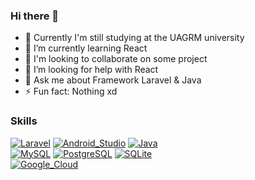 ### Hi there 👋

- 🔭 Currently I'm still studying at the UAGRM university
- 🌱 I’m currently learning React
- 👯 I'm looking to collaborate on some project
- 🤔 I’m looking for help with React
- 💬 Ask me about Framework Laravel & Java
- ⚡ Fun fact: Nothing xd

### Skills

[![Laravel](https://img.shields.io/badge/Framework_LARAVEL-EB4432?style=for-the-badge&logo=laravel&logoColor=white&labelColor=101010)]()
[![Android_Studio](https://img.shields.io/badge/Android_Studio_with_Java-3DDC84?style=for-the-badge&logo=android-studio&logoColor=white&labelColor=101010)]()
[![Java](https://img.shields.io/badge/Java_Desktop_with_Apache_NetBeans_IDE-3c7ec1?style=for-the-badge&logo=apachenetbeanside&logoColor=white&labelColor=101010)]()
</br>
[![MySQL](https://img.shields.io/badge/MySQL-f29111?style=for-the-badge&logo=mysql&logoColor=white&labelColor=101010)]()
[![PostgreSQL](https://img.shields.io/badge/PostgreSQL-336791?style=for-the-badge&logo=postgresql&logoColor=white&labelColor=101010)]()
[![SQLite](https://img.shields.io/badge/SQLite-78a498?style=for-the-badge&logo=sqlite&logoColor=white&labelColor=101010)]()
</br>
[![Google_Cloud](https://img.shields.io/badge/Google_Cloud-5594f1?style=for-the-badge&logo=googlecloud&logoColor=white&labelColor=101010)]()
